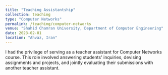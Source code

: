 ```yaml
---
title: "Teaching Assistantship"
collection: teaching
type: "Computer Networks"
permalink: /teaching/computer-networks
venue: "Shahid Chamran University, Department of Computer Engineering"
date: 2023-02-01
location: "Ahvaz, Iran"
---
```


I had the privilege of serving as a teacher assistant for Computer Networks course. This role involved answering students' inquiries, devising assignments and projects, and jointly evaluating their submissions with another teacher assistant.
